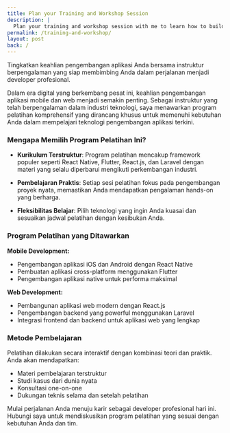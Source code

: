 ```yaml
---
title: Plan your Training and Workshop Session
description: |
  Plan your training and workshop session with me to learn how to build mobile application using popular technologies such as React Native, Flutter, or go with the native option or learn to build web application using React.js and Laravel. 
permalink: /training-and-workshop/
layout: post
back: /
---
```


<p class="lead">
Tingkatkan keahlian pengembangan aplikasi Anda bersama instruktur berpengalaman yang siap membimbing Anda dalam perjalanan menjadi developer profesional.
</p>

Dalam era digital yang berkembang pesat ini, keahlian pengembangan aplikasi mobile dan web menjadi semakin penting. Sebagai instruktur yang telah berpengalaman dalam industri teknologi, saya menawarkan program pelatihan komprehensif yang dirancang khusus untuk memenuhi kebutuhan Anda dalam mempelajari teknologi pengembangan aplikasi terkini.

### Mengapa Memilih Program Pelatihan Ini?

- **Kurikulum Terstruktur**: Program pelatihan mencakup framework populer seperti React Native, Flutter, React.js, dan Laravel dengan materi yang selalu diperbarui mengikuti perkembangan industri.

- **Pembelajaran Praktis**: Setiap sesi pelatihan fokus pada pengembangan proyek nyata, memastikan Anda mendapatkan pengalaman hands-on yang berharga.

- **Fleksibilitas Belajar**: Pilih teknologi yang ingin Anda kuasai dan sesuaikan jadwal pelatihan dengan kesibukan Anda.

### Program Pelatihan yang Ditawarkan

**Mobile Development:**
- Pengembangan aplikasi iOS dan Android dengan React Native
- Pembuatan aplikasi cross-platform menggunakan Flutter
- Pengembangan aplikasi native untuk performa maksimal

**Web Development:**
- Pembangunan aplikasi web modern dengan React.js
- Pengembangan backend yang powerful menggunakan Laravel
- Integrasi frontend dan backend untuk aplikasi web yang lengkap

### Metode Pembelajaran

Pelatihan dilakukan secara interaktif dengan kombinasi teori dan praktik. Anda akan mendapatkan:
- Materi pembelajaran terstruktur
- Studi kasus dari dunia nyata
- Konsultasi one-on-one
- Dukungan teknis selama dan setelah pelatihan

Mulai perjalanan Anda menuju karir sebagai developer profesional hari ini. Hubungi saya untuk mendiskusikan program pelatihan yang sesuai dengan kebutuhan Anda dan tim.